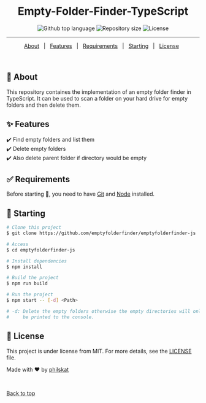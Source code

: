 <h1 align="center">Empty-Folder-Finder-TypeScript</h1>

<p align="center">
  <img alt="Github top language" src="https://img.shields.io/github/languages/top/emptyfolderfinder/emptyfolderfinder-js?color=56BEB8">

  <img alt="Repository size" src="https://img.shields.io/github/repo-size/emptyfolderfinder/emptyfolderfinder-js?color=56BEB8">

  <img alt="License" src="https://img.shields.io/github/license/emptyfolderfinder/emptyfolderfinder-js?color=56BEB8">
</p>

<hr>

<p align="center">
  <a href="#dart-about">About</a> &#xa0; | &#xa0; 
  <a href="#sparkles-features">Features</a> &#xa0; | &#xa0;
  <a href="#white_check_mark-requirements">Requirements</a> &#xa0; | &#xa0;
  <a href="#checkered_flag-starting">Starting</a> &#xa0; | &#xa0;
  <a href="#memo-license">License</a> &#xa0;
</p>

<br>

## :dart: About

This repository containes the implementation of an empty folder finder in
TypeScript.
It can be used to scan a folder on your hard drive for empty folders and
then delete them.

## :sparkles: Features

:heavy_check_mark: Find empty folders and list them\
:heavy_check_mark: Delete empty folders\
:heavy_check_mark: Also delete parent folder if directory would be empty

## :white_check_mark: Requirements

Before starting :checkered_flag:, you need to have [Git](https://git-scm.com) and [Node](https://nodejs.org) installed.

## :checkered_flag: Starting

```bash
# Clone this project
$ git clone https://github.com/emptyfolderfinder/emptyfolderfinder-js

# Access
$ cd emptyfolderfinder-js

# Install dependencies
$ npm install

# Build the project
$ npm run build

# Run the project
$ npm start -- [-d] <Path>

# -d: Delete the empty folders otherwise the empty directories will only
#     be printed to the console.
```

## :memo: License

This project is under license from MIT. For more details, see the [LICENSE](LICENSE) file.

Made with :heart: by <a href="https://github.com/philskat" target="_blank">philskat</a>

&#xa0;

<a href="#top">Back to top</a>
